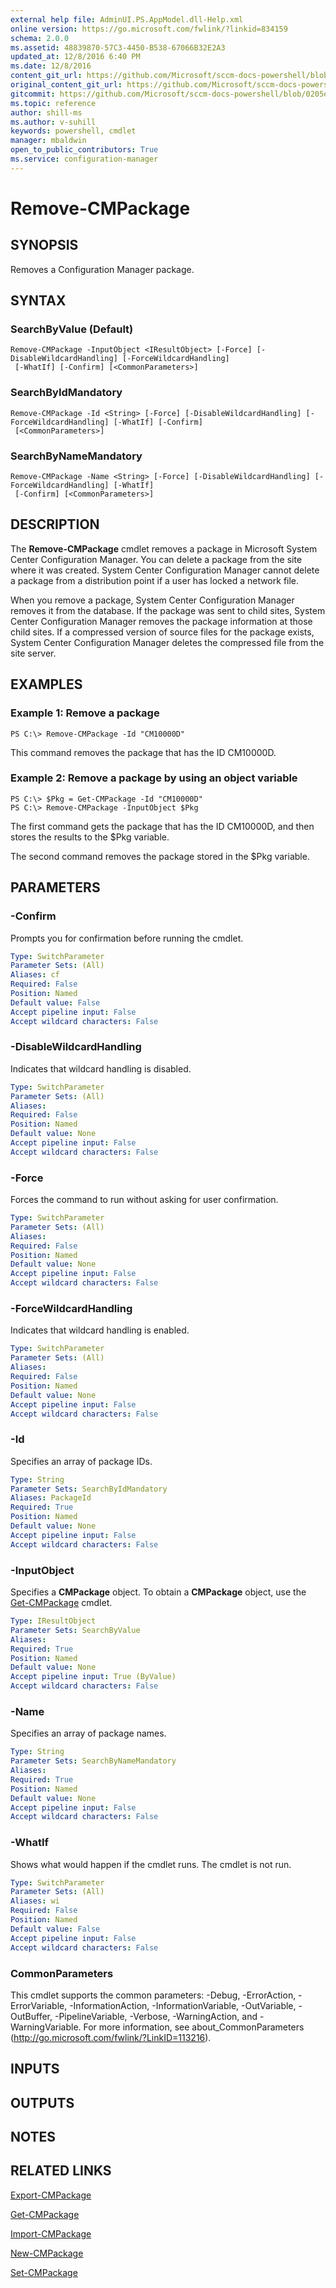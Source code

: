 ```yaml
---
external help file: AdminUI.PS.AppModel.dll-Help.xml
online version: https://go.microsoft.com/fwlink/?linkid=834159
schema: 2.0.0
ms.assetid: 48839870-57C3-4450-B538-67066B32E2A3
updated_at: 12/8/2016 6:40 PM
ms.date: 12/8/2016
content_git_url: https://github.com/Microsoft/sccm-docs-powershell/blob/live/sccm-cmdlets/ConfigurationManager/vlatest/Remove-CMPackage.md
original_content_git_url: https://github.com/Microsoft/sccm-docs-powershell/blob/live/sccm-cmdlets/ConfigurationManager/vlatest/Remove-CMPackage.md
gitcommit: https://github.com/Microsoft/sccm-docs-powershell/blob/0205e569abecf1b4e1b2b342947b87a3691b29a5/sccm-cmdlets/ConfigurationManager/vlatest/Remove-CMPackage.md
ms.topic: reference
author: shill-ms
ms.author: v-suhill
keywords: powershell, cmdlet
manager: mbaldwin
open_to_public_contributors: True
ms.service: configuration-manager
---
```


# Remove-CMPackage

## SYNOPSIS
Removes a Configuration Manager package.

## SYNTAX

### SearchByValue (Default)
```
Remove-CMPackage -InputObject <IResultObject> [-Force] [-DisableWildcardHandling] [-ForceWildcardHandling]
 [-WhatIf] [-Confirm] [<CommonParameters>]
```

### SearchByIdMandatory
```
Remove-CMPackage -Id <String> [-Force] [-DisableWildcardHandling] [-ForceWildcardHandling] [-WhatIf] [-Confirm]
 [<CommonParameters>]
```

### SearchByNameMandatory
```
Remove-CMPackage -Name <String> [-Force] [-DisableWildcardHandling] [-ForceWildcardHandling] [-WhatIf]
 [-Confirm] [<CommonParameters>]
```

## DESCRIPTION
The **Remove-CMPackage** cmdlet removes a package in Microsoft System Center Configuration Manager.
You can delete a package from the site where it was created.
System Center Configuration Manager cannot delete a package from a distribution point if a user has locked a network file.

When you remove a package, System Center Configuration Manager removes it from the database.
If the package was sent to child sites, System Center Configuration Manager removes the package information at those child sites.
If a compressed version of source files for the package exists, System Center Configuration Manager deletes the compressed file from the site server.

## EXAMPLES

### Example 1: Remove a package
```
PS C:\> Remove-CMPackage -Id "CM10000D"
```

This command removes the package that has the ID CM10000D.

### Example 2: Remove a package by using an object variable
```
PS C:\> $Pkg = Get-CMPackage -Id "CM10000D"
PS C:\> Remove-CMPackage -InputObject $Pkg
```

The first command gets the package that has the ID CM10000D, and then stores the results to the $Pkg variable.

The second command removes the package stored in the $Pkg variable.

## PARAMETERS

### -Confirm
Prompts you for confirmation before running the cmdlet.

```yaml
Type: SwitchParameter
Parameter Sets: (All)
Aliases: cf
Required: False
Position: Named
Default value: False
Accept pipeline input: False
Accept wildcard characters: False
```

### -DisableWildcardHandling
Indicates that wildcard handling is disabled.

```yaml
Type: SwitchParameter
Parameter Sets: (All)
Aliases: 
Required: False
Position: Named
Default value: None
Accept pipeline input: False
Accept wildcard characters: False
```

### -Force
Forces the command to run without asking for user confirmation.

```yaml
Type: SwitchParameter
Parameter Sets: (All)
Aliases: 
Required: False
Position: Named
Default value: None
Accept pipeline input: False
Accept wildcard characters: False
```

### -ForceWildcardHandling
Indicates that wildcard handling is enabled.

```yaml
Type: SwitchParameter
Parameter Sets: (All)
Aliases: 
Required: False
Position: Named
Default value: None
Accept pipeline input: False
Accept wildcard characters: False
```

### -Id
Specifies an array of package IDs.

```yaml
Type: String
Parameter Sets: SearchByIdMandatory
Aliases: PackageId
Required: True
Position: Named
Default value: None
Accept pipeline input: False
Accept wildcard characters: False
```

### -InputObject
Specifies a **CMPackage** object.
To obtain a **CMPackage** object, use the [Get-CMPackage](./Get-CMPackage.md) cmdlet.

```yaml
Type: IResultObject
Parameter Sets: SearchByValue
Aliases: 
Required: True
Position: Named
Default value: None
Accept pipeline input: True (ByValue)
Accept wildcard characters: False
```

### -Name
Specifies an array of package names.

```yaml
Type: String
Parameter Sets: SearchByNameMandatory
Aliases: 
Required: True
Position: Named
Default value: None
Accept pipeline input: False
Accept wildcard characters: False
```

### -WhatIf
Shows what would happen if the cmdlet runs.
The cmdlet is not run.

```yaml
Type: SwitchParameter
Parameter Sets: (All)
Aliases: wi
Required: False
Position: Named
Default value: False
Accept pipeline input: False
Accept wildcard characters: False
```

### CommonParameters
This cmdlet supports the common parameters: -Debug, -ErrorAction, -ErrorVariable, -InformationAction, -InformationVariable, -OutVariable, -OutBuffer, -PipelineVariable, -Verbose, -WarningAction, and -WarningVariable. For more information, see about_CommonParameters (http://go.microsoft.com/fwlink/?LinkID=113216).

## INPUTS

## OUTPUTS

## NOTES

## RELATED LINKS

[Export-CMPackage](xref:ConfigurationManager/vlatest/Export-CMPackage.md)

[Get-CMPackage](xref:ConfigurationManager/vlatest/Get-CMPackage.md)

[Import-CMPackage](xref:ConfigurationManager/vlatest/Import-CMPackage.md)

[New-CMPackage](xref:ConfigurationManager/vlatest/New-CMPackage.md)

[Set-CMPackage](xref:ConfigurationManager/vlatest/Set-CMPackage.md)


